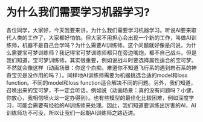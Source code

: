 
# 为什么我们需要学习机器学习?
各位同学，大家好，今天我要来讲，为什么我们需要学习机器学习。听说AI要来取代人类的工作了，大家都好怕怕。但大家不用担心会出现一个新的工作，叫做AI训练师，机器不是自己会学吗？为什么需要AI训练师。这个问题就好像是问说，为什么需要宝可梦训练师？我记得宝可梦训练师都只在旁边嘴炮，都不自己战斗。但是我们知道，宝可梦训练师，其实很重要，例如说战斗时要选择属性适合的宝可梦。不然就会像这样（动画场景：你这个白痴，难道你不知道飞行系的遇到岩石系的神奇宝贝是没作用的吗？）。同样地AI训练师需要为机器挑选合适的model和loss function。不同的model和loss function适合解决不同的问题。另外，我们知道，召唤出来的宝可梦，不一定会听话。例如说（动画场景：真的没有问题吗？小健，你放心，我相信喷火龙一定办得到）。也有些模型的最佳化比较困难，例如深度学习，可能会需要有经验的AI训练师来处理。因此，我们知道要训练出厉害的AI，AI训练师功不可没，所以让我们一起朝AI训练师之路迈进。
